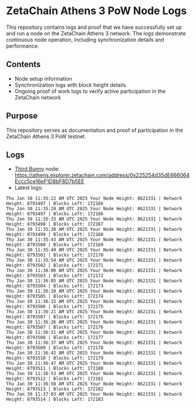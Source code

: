 # ZetaChain Athens 3 PoW Node Logs
This repository contains logs and proof that we have successfully set up and run a node on the ZetaChain Athens 3 network. The logs demonstrate continuous node operation, including synchronization details and performance.

## Contents
- Node setup information
- Synchronization logs with block height details
- Ongoing proof of work logs to verify active participation in the ZetaChain network

## Purpose
This repository serves as documentation and proof of participation in the ZetaChain Athens 3 PoW testnet.

## Logs

- [Third Bunny](https://thirdbunny.xyz/) node: https://athens.explorer.zetachain.com/address/0x225254d35dE666064Eccc5ce16eF1D8bF8D7b5EE
- Latest logs:
```
Thu Jan 30 11:35:22 AM UTC 2025 Your Node Height: 8621331 | Network Height: 8793497 | Blocks Left: 172166
Thu Jan 30 11:35:28 AM UTC 2025 Your Node Height: 8621331 | Network Height: 8793497 | Blocks Left: 172166
Thu Jan 30 11:35:33 AM UTC 2025 Your Node Height: 8621331 | Network Height: 8793498 | Blocks Left: 172167
Thu Jan 30 11:35:38 AM UTC 2025 Your Node Height: 8621331 | Network Height: 8793499 | Blocks Left: 172168
Thu Jan 30 11:35:43 AM UTC 2025 Your Node Height: 8621331 | Network Height: 8793500 | Blocks Left: 172169
Thu Jan 30 11:35:49 AM UTC 2025 Your Node Height: 8621331 | Network Height: 8793501 | Blocks Left: 172170
Thu Jan 30 11:35:54 AM UTC 2025 Your Node Height: 8621331 | Network Height: 8793502 | Blocks Left: 172171
Thu Jan 30 11:36:00 AM UTC 2025 Your Node Height: 8621331 | Network Height: 8793503 | Blocks Left: 172172
Thu Jan 30 11:36:05 AM UTC 2025 Your Node Height: 8621331 | Network Height: 8793504 | Blocks Left: 172173
Thu Jan 30 11:36:10 AM UTC 2025 Your Node Height: 8621331 | Network Height: 8793505 | Blocks Left: 172174
Thu Jan 30 11:36:15 AM UTC 2025 Your Node Height: 8621331 | Network Height: 8793506 | Blocks Left: 172175
Thu Jan 30 11:36:21 AM UTC 2025 Your Node Height: 8621331 | Network Height: 8793507 | Blocks Left: 172176
Thu Jan 30 11:36:26 AM UTC 2025 Your Node Height: 8621331 | Network Height: 8793507 | Blocks Left: 172176
Thu Jan 30 11:36:31 AM UTC 2025 Your Node Height: 8621331 | Network Height: 8793508 | Blocks Left: 172177
Thu Jan 30 11:36:37 AM UTC 2025 Your Node Height: 8621331 | Network Height: 8793509 | Blocks Left: 172178
Thu Jan 30 11:36:42 AM UTC 2025 Your Node Height: 8621331 | Network Height: 8793510 | Blocks Left: 172179
Thu Jan 30 11:36:47 AM UTC 2025 Your Node Height: 8621331 | Network Height: 8793511 | Blocks Left: 172180
Thu Jan 30 11:36:53 AM UTC 2025 Your Node Height: 8621331 | Network Height: 8793512 | Blocks Left: 172181
Thu Jan 30 11:36:58 AM UTC 2025 Your Node Height: 8621331 | Network Height: 8793513 | Blocks Left: 172182
Thu Jan 30 11:37:03 AM UTC 2025 Your Node Height: 8621331 | Network Height: 8793514 | Blocks Left: 172183
```
